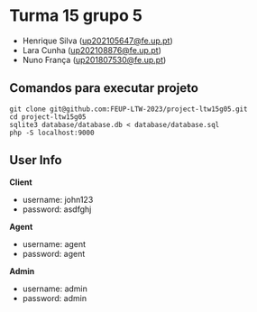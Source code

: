 <h1>Turma 15 grupo 5</h1>

- Henrique Silva (up202105647@fe.up.pt)
- Lara Cunha (up202108876@fe.up.pt)
- Nuno França (up201807530@fe.up.pt)

<h2>Comandos para executar projeto</h2>

```
git clone git@github.com:FEUP-LTW-2023/project-ltw15g05.git
cd project-ltw15g05
sqlite3 database/database.db < database/database.sql
php -S localhost:9000
```

<h2>User Info</h2>

<b>Client</b>

- username: john123
- password: asdfghj

<b>Agent</b>

- username: agent
- password: agent

<b>Admin</b>

- username: admin
- password: admin
